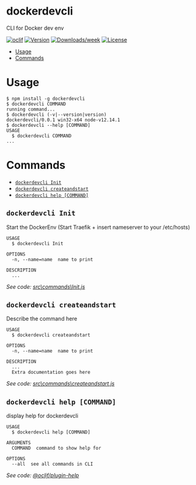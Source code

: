 dockerdevcli
============

CLI for Docker dev env

[![oclif](https://img.shields.io/badge/cli-oclif-brightgreen.svg)](https://oclif.io)
[![Version](https://img.shields.io/npm/v/dockerdevcli.svg)](https://npmjs.org/package/dockerdevcli)
[![Downloads/week](https://img.shields.io/npm/dw/dockerdevcli.svg)](https://npmjs.org/package/dockerdevcli)
[![License](https://img.shields.io/npm/l/dockerdevcli.svg)](https://github.com/batleforc/dockerdevcli/blob/master/package.json)

<!-- toc -->
* [Usage](#usage)
* [Commands](#commands)
<!-- tocstop -->
# Usage
<!-- usage -->
```sh-session
$ npm install -g dockerdevcli
$ dockerdevcli COMMAND
running command...
$ dockerdevcli (-v|--version|version)
dockerdevcli/0.0.1 win32-x64 node-v12.14.1
$ dockerdevcli --help [COMMAND]
USAGE
  $ dockerdevcli COMMAND
...
```
<!-- usagestop -->
# Commands
<!-- commands -->
* [`dockerdevcli Init`](#dockerdevcli-init)
* [`dockerdevcli createandstart`](#dockerdevcli-createandstart)
* [`dockerdevcli help [COMMAND]`](#dockerdevcli-help-command)

## `dockerdevcli Init`

Start the DockerEnv (Start Traefik + insert nameserver to your /etc/hosts)

```
USAGE
  $ dockerdevcli Init

OPTIONS
  -n, --name=name  name to print

DESCRIPTION
  ...
```

_See code: [src\commands\Init.js](https://github.com/batleforc/dockerdevcli/blob/v0.0.1/src\commands\Init.js)_

## `dockerdevcli createandstart`

Describe the command here

```
USAGE
  $ dockerdevcli createandstart

OPTIONS
  -n, --name=name  name to print

DESCRIPTION
  ...
  Extra documentation goes here
```

_See code: [src\commands\createandstart.js](https://github.com/batleforc/dockerdevcli/blob/v0.0.1/src\commands\createandstart.js)_

## `dockerdevcli help [COMMAND]`

display help for dockerdevcli

```
USAGE
  $ dockerdevcli help [COMMAND]

ARGUMENTS
  COMMAND  command to show help for

OPTIONS
  --all  see all commands in CLI
```

_See code: [@oclif/plugin-help](https://github.com/oclif/plugin-help/blob/v3.2.0/src\commands\help.ts)_
<!-- commandsstop -->
